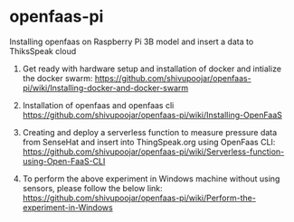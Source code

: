 # openfaas-pi
Installing openfaas on Raspberry Pi 3B model and insert a data to ThiksSpeak cloud

1. Get ready with hardware setup and installation of docker and intialize the  docker swarm:
    https://github.com/shivupoojar/openfaas-pi/wiki/Installing-docker-and-docker-swarm

2. Installation of openfaas and openfaas cli
   https://github.com/shivupoojar/openfaas-pi/wiki/Installing-OpenFaaS

3. Creating and deploy a serverless function to measure pressure data from SenseHat and insert into ThingSpeak.org using OpenFaas CLI:
   https://github.com/shivupoojar/openfaas-pi/wiki/Serverless-function-using-Open-FaaS-CLI

4. To perform the above experiment in Windows machine without using sensors, please follow the below link:
    https://github.com/shivupoojar/openfaas-pi/wiki/Perform-the-experiment-in-Windows
